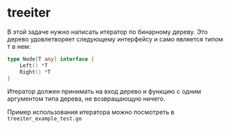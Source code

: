# treeiter

В этой задаче нужно написать итератор по бинарному дереву.
Это дерево удовлетворяет следующему интерфейсу и само является типом `T` в нем:

```go
type Node[T any] interface {
    Left() *T
    Right() *T
}
```

Итератор должен принимать на вход дерево и 
функцию с одним аргументом типа дерева, не возвращающую ничего.

Пример использования итератора можно посмотреть в `treeiter_example_test.go`
